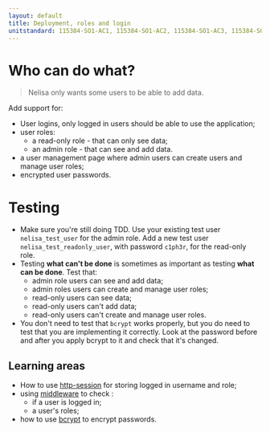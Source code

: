 ```yaml
---
layout: default
title: Deployment, roles and login
unitstandard: 115384-SO1-AC1, 115384-SO1-AC2, 115384-SO1-AC3, 115384-SO1-AC4
---
```


# Who can do what?

> Nelisa only wants some users to be able to add data.

Add support for:

* User logins, only logged in users should be able to use the application;
* user roles:
    * a read-only role - that can only see data;
    * an admin role - that can see and add data.
* a user management page where admin users can create users and manage user roles;
* encrypted user passwords.

# Testing

* Make sure you're still doing TDD. Use your existing test user `nelisa_test_user` for the admin role. Add a new test user `nelisa_test_readonly_user`, with password `c1ph3r`, for the read-only role.
* Testing **what can't be done** is sometimes as important as testing **what can be done**. Test that:
  * admin role users can see and add data;
  * admin roles users can create and manage user roles;
  * read-only users can see data;
  * read-only users can't add data;
  * read-only users can't create and manage user roles.
* You don't need to test that `bcrypt` works properly, but you do need to test that you are implementing it correctly. Look at the password before and after you apply bcrypt to it and check that it's changed.

## Learning areas

* How to use [http-session](http://auth.projectcodex.co/steps/http_sessions.html) for storing logged in username and role;
* using [middleware](http://auth.projectcodex.co/steps/middleware.html) to check :
    * if a user is logged in;
    * a user's roles;
* how to use [bcrypt](https://www.npmjs.com/package/bcrypt) to encrypt passwords.
